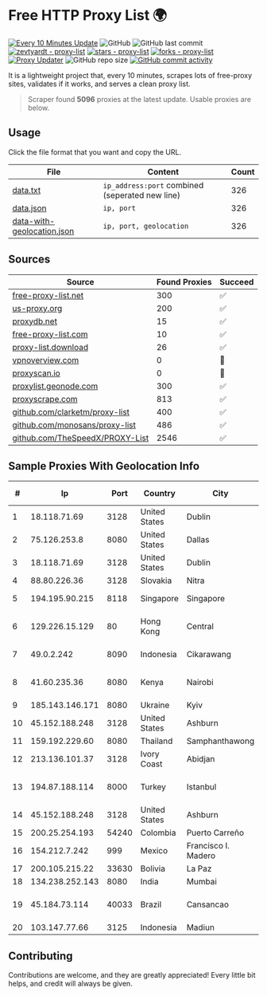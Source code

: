 
# Free HTTP Proxy List 🌍

[![Every 10 Minutes Update](https://github.com/mertguvencli/http-proxy-list/actions/workflows/main.yml/badge.svg?branch=main)](https://github.com/mertguvencli/http-proxy-list/actions/workflows/main.yml)
![GitHub](https://img.shields.io/github/license/mertguvencli/http-proxy-list)
![GitHub last commit](https://img.shields.io/github/last-commit/mertguvencli/http-proxy-list)
[![zevtyardt - proxy-list](https://img.shields.io/static/v1?label=zevtyardt&message=proxy-list&color=blue&logo=github)](https://github.com/zevtyardt/proxy-list "Go to GitHub repo")
[![stars - proxy-list](https://img.shields.io/github/stars/zevtyardt/proxy-list?style=social)](https://github.com/zevtyardt/proxy-list)
[![forks - proxy-list](https://img.shields.io/github/forks/zevtyardt/proxy-list?style=social)](https://github.com/zevtyardt/proxy-list)
[![Proxy Updater](https://github.com/zevtyardt/proxy-list/workflows/Proxy%20Updater/badge.svg)](https://github.com/zevtyardt/proxy-list/actions?query=workflow:"Proxy+Updater")
![GitHub repo size](https://img.shields.io/github/repo-size/zevtyardt/proxy-list)
[![GitHub commit activity](https://img.shields.io/github/commit-activity/m/zevtyardt/proxy-list?logo=commits)](https://github.com/zevtyardt/proxy-list/commits/main)

It is a lightweight project that, every 10 minutes, scrapes lots of free-proxy sites, validates if it works, and serves a clean proxy list.

> Scraper found **5096** proxies at the latest update. Usable proxies are below.

## Usage

Click the file format that you want and copy the URL.

|File|Content|Count|
|----|-------|-----|
|[data.txt](https://raw.githubusercontent.com/mertguvencli/http-proxy-list/main/proxy-list/data.txt)|`ip_address:port` combined (seperated new line)|326|
|[data.json](https://raw.githubusercontent.com/mertguvencli/http-proxy-list/main/proxy-list/data.json)|`ip, port`|326|
|[data-with-geolocation.json](https://raw.githubusercontent.com/mertguvencli/http-proxy-list/main/proxy-list/data-with-geolocation.json)|`ip, port, geolocation`|326|

## Sources

|Source|Found Proxies|Succeed|
|------|-------------|-------|
|[free-proxy-list.net](https://free-proxy-list.net)|300|✅|
|[us-proxy.org](https://www.us-proxy.org)|200|✅|
|[proxydb.net](http://proxydb.net)|15|✅|
|[free-proxy-list.com](https://free-proxy-list.com/?page=&port=&type%5B%5D=http&type%5B%5D=https&up_time=0&search=Search)|10|✅|
|[proxy-list.download](https://www.proxy-list.download/HTTP)|26|✅|
|[vpnoverview.com](https://vpnoverview.com/privacy/anonymous-browsing/free-proxy-servers)|0|🚫|
|[proxyscan.io](https://www.proxyscan.io)|0|🚫|
|[proxylist.geonode.com](https://proxylist.geonode.com/api/proxy-list?limit=300&page=1&sort_by=lastChecked&sort_type=desc&protocols=http,https)|300|✅|
|[proxyscrape.com](https://api.proxyscrape.com/v2/?request=displayproxies&protocol=http&timeout=10000&country=all&ssl=all&anonymity=all)|813|✅|
|[github.com/clarketm/proxy-list](https://raw.githubusercontent.com/clarketm/proxy-list/master/proxy-list-raw.txt)|400|✅|
|[github.com/monosans/proxy-list](https://raw.githubusercontent.com/monosans/proxy-list/main/proxies/http.txt)|486|✅|
|[github.com/TheSpeedX/PROXY-List](https://raw.githubusercontent.com/TheSpeedX/PROXY-List/master/http.txt)|2546|✅|


## Sample Proxies With Geolocation Info

|#|Ip|Port|Country|City|Internet Service Provider|
|-|--|----|-------|----|-------------------------|
|1|18.118.71.69|3128|United States|Dublin|Amazon.com, Inc.|
|2|75.126.253.8|8080|United States|Dallas|SoftLayer|
|3|18.118.71.69|3128|United States|Dublin|Amazon.com, Inc.|
|4|88.80.226.36|3128|Slovakia|Nitra|SATRO s.r.o.|
|5|194.195.90.215|8118|Singapore|Singapore|Contabo Asia Private Limited|
|6|129.226.15.129|80|Hong Kong|Central|Tencent Cloud Computing (Beijing) Co|
|7|49.0.2.242|8090|Indonesia|Cikarawang|PT Usaha Adi Sanggoro|
|8|41.60.235.36|8080|Kenya|Nairobi|Maintainer Liquid Telecommunications Operations Limited|
|9|185.143.146.171|8080|Ukraine|Kyiv|ISP UTELS|
|10|45.152.188.248|3128|United States|Ashburn|Sprint|
|11|159.192.229.60|8080|Thailand|Samphanthawong|CAT-BB|
|12|213.136.101.37|3128|Ivory Coast|Abidjan|ORANGE COTE D'IVOIRE|
|13|194.87.188.114|8000|Turkey|Istanbul|Kadir Huseyin Tezcan Nosspeed Internet Teknolojileri|
|14|45.152.188.248|3128|United States|Ashburn|Sprint|
|15|200.25.254.193|54240|Colombia|Puerto Carreño|Andinet ON Line|
|16|154.212.7.242|999|Mexico|Francisco I. Madero|Ientc S De RL De CV|
|17|200.105.215.22|33630|Bolivia|La Paz|AXS Bolivia S. A.|
|18|134.238.252.143|8080|India|Mumbai|Google LLC|
|19|45.184.73.114|40033|Brazil|Cansancao|A2 TELECOM PROVEDOR DE INTERNET LTDA|
|20|103.147.77.66|3125|Indonesia|Madiun|TRIDATA|



## Contributing

Contributions are welcome, and they are greatly appreciated! Every
little bit helps, and credit will always be given.

